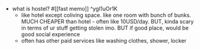   * what is hostel? #[[fast memo]] ^ygI1uOr1K
    * like hotel except coliving space. like one room with bunch of bunks. MUCH CHEAPER than hotel - often like 10USD/day. BUT, kinda scary in terms of ur stuff getting stolen imo. BUT if good place, would be good social experience
    * often has other paid services like washing clothes, shower, locker
